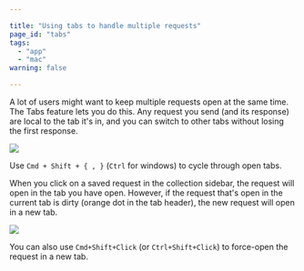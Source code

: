 ```yaml
---

title: "Using tabs to handle multiple requests"
page_id: "tabs"
tags: 
  - "app"
  - "mac"
warning: false

---
```


A lot of users might want to keep multiple requests open at the same time. The Tabs feature lets you do this. Any request you send (and its response) are local to the tab it's in, and you can switch to other tabs without losing the first response.

[![](https://www.postman.com/img/v1/docs/tabs/tabs.png)
][0]

Use `Cmd + Shift + { , }` (`Ctrl` for windows) to cycle through open tabs.

When you click on a saved request in the collection sidebar, the request will open in the tab you have open. However, if the request that's open in the current tab is dirty (orange dot in the tab header), the new request will open in a new tab.

[![](https://www.postman.com/img/v1/docs/tabs/dirtytab.png)
][1]

You can also use `Cmd+Shift+Click` (or `Ctrl+Shift+Click`) to force-open the request in a new tab.


[0]: https://www.postman.com/img/v1/docs/tabs/tabs.png
[1]: https://www.postman.com/img/v1/docs/tabs/dirtytab.png
